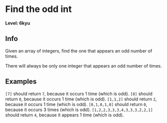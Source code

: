 # Find the odd int

**Level: 6kyu**

## Info

Given an array of integers, find the one that appears an odd number of times.

There will always be only one integer that appears an odd number of times.

## Examples

``[7]`` should return ``7``, because it occurs 1 time (which is odd).
``[0]`` should return ``0``, because it occurs 1 time (which is odd).
``[1,1,2]`` should return ``2``, because it occurs 1 time (which is odd).
``[0,1,0,1,0]`` should return ``0``, because it occurs 3 times (which is odd).
``[1,2,2,3,3,3,4,3,3,3,2,2,1]`` should return ``4``, because it appears 1 time (which is odd).
